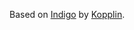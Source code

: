Based on <a class="link" href="https://github.com/sergiokopplin/indigo">Indigo</a> by <a class="link" href="https://github.com/sergiokopplin/indigo">Kopplin</a>.
